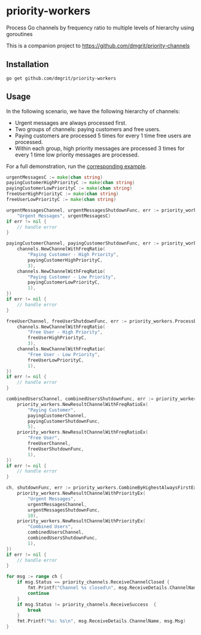 # priority-workers
Process Go channels by frequency ratio to multiple levels of hierarchy using goroutines

This is a companion project to https://github.com/dmgrit/priority-channels

## Installation

```shell
go get github.com/dmgrit/priority-workers
```

## Usage

In the following scenario, we have the following hierarchy of channels:
- Urgent messages are always processed first.
- Two groups of channels: paying customers and free users.
- Paying customers are processed 5 times for every 1 time free users are processed.
- Within each group, high priority messages are processed 3 times for every 1 time low priority messages are processed.

For a full demonstration, run the [corresponding example](examples/multi-hierarchy/main.go).

```go
urgentMessagesC := make(chan string)
payingCustomerHighPriorityC := make(chan string)
payingCustomerLowPriorityC := make(chan string)
freeUserHighPriorityC := make(chan string)
freeUserLowPriorityC := make(chan string)

urgentMessagesChannel, urgentMessagesShutdownFunc, err := priority_workers.ProcessChannelEx(ctx,
    "Urgent Messages", urgentMessagesC)
if err != nil {
    // handle error
}

payingCustomerChannel, payingCustomerShutdownFunc, err := priority_workers.ProcessByFrequencyRatioEx(ctx, []channels.ChannelWithFreqRatio[string]{
    channels.NewChannelWithFreqRatio(
        "Paying Customer - High Priority",
        payingCustomerHighPriorityC,
        3),
    channels.NewChannelWithFreqRatio(
        "Paying Customer - Low Priority",
        payingCustomerLowPriorityC,
        1),
})
if err != nil {
    // handle error
}

freeUserChannel, freeUserShutdownFunc, err := priority_workers.ProcessByFrequencyRatioEx(ctx, []channels.ChannelWithFreqRatio[string]{
    channels.NewChannelWithFreqRatio(
        "Free User - High Priority",
        freeUserHighPriorityC,
        3),
    channels.NewChannelWithFreqRatio(
        "Free User - Low Priority",
        freeUserLowPriorityC,
        1),
})
if err != nil {
    // handle error
}

combinedUsersChannel, combinedUsersShutdownFunc, err := priority_workers.CombineByFrequencyRatioEx(ctx, []priority_workers.ResultChannelWithFreqRatioEx[string]{
    priority_workers.NewResultChannelWithFreqRatioEx(
        "Paying Customer",
        payingCustomerChannel,
        payingCustomerShutdownFunc,
        5),
    priority_workers.NewResultChannelWithFreqRatioEx(
        "Free User",
        freeUserChannel,
        freeUserShutdownFunc,
        1),
})
if err != nil {
    // handle error
}

ch, shutdownFunc, err := priority_workers.CombineByHighestAlwaysFirstEx(ctx, []priority_workers.ResultChannelWithPriorityEx[string]{
    priority_workers.NewResultChannelWithPriorityEx(
        "Urgent Messages",
        urgentMessagesChannel,
        urgentMessagesShutdownFunc,
        10),
    priority_workers.NewResultChannelWithPriorityEx(
        "Combined Users",
        combinedUsersChannel,
        combinedUsersShutdownFunc,
        1),
})
if err != nil {
    // handle error
}

for msg := range ch {
    if msg.Status == priority_channels.ReceiveChannelClosed {
        fmt.Printf("Channel %s closed\n", msg.ReceiveDetails.ChannelName)
        continue
    }
    if msg.Status != priority_channels.ReceiveSuccess  {
        break
    }
    fmt.Printf("%s: %s\n", msg.ReceiveDetails.ChannelName, msg.Msg)
}
```